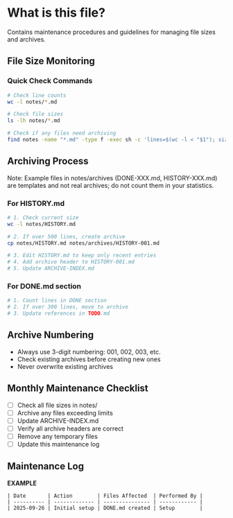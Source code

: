 # What is this file?

Contains maintenance procedures and guidelines for managing file sizes and archives.

## File Size Monitoring

### Quick Check Commands

```bash
# Check line counts
wc -l notes/*.md

# Check file sizes
ls -lh notes/*.md

# Check if any files need archiving
find notes -name "*.md" -type f -exec sh -c 'lines=$(wc -l < "$1"); size=$(stat -f%z "$1" 2>/dev/null || stat -c%s "$1"); if [ $lines -gt 500 ] || [ $size -gt 51200 ]; then echo "$1: $lines lines, $size bytes - NEEDS ARCHIVING"; fi' _ {} \;
```

## Archiving Process

Note: Example files in notes/archives (DONE-XXX.md, HISTORY-XXX.md) are templates and not real archives; do not count them in your statistics.

### For HISTORY.md

```bash
# 1. Check current size
wc -l notes/HISTORY.md

# 2. If over 500 lines, create archive
cp notes/HISTORY.md notes/archives/HISTORY-001.md

# 3. Edit HISTORY.md to keep only recent entries
# 4. Add archive header to HISTORY-001.md
# 5. Update ARCHIVE-INDEX.md
```

### For DONE.md section

```bash
# 1. Count lines in DONE section
# 2. If over 300 lines, move to archive
# 3. Update references in TODO.md
```

## Archive Numbering

- Always use 3-digit numbering: 001, 002, 003, etc.
- Check existing archives before creating new ones
- Never overwrite existing archives

## Monthly Maintenance Checklist

- [ ] Check all file sizes in notes/
- [ ] Archive any files exceeding limits
- [ ] Update ARCHIVE-INDEX.md
- [ ] Verify all archive headers are correct
- [ ] Remove any temporary files
- [ ] Update this maintenance log

## Maintenance Log

**EXAMPLE**

```
| Date       | Action        | Files Affected  | Performed By |
| ---------- | ------------- | --------------- | ------------ |
| 2025-09-26 | Initial setup | DONE.md created | Setup        |
```

